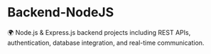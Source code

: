 # Backend-NodeJS
🌍 Node.js &amp; Express.js backend projects including REST APIs, authentication, database integration, and real-time communication.

